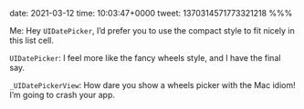 date: 2021-03-12
time: 10:03:47+0000
tweet: 1370314571773321218
%%%

Me: Hey `UIDatePicker`, I’d prefer you to use the compact style to fit nicely in this list cell.

`UIDatePicker`: I feel more like the fancy wheels style, and I have the final say.

`_UIDatePickerView`: How dare you show a wheels picker with the Mac idiom! I’m going to crash your app.
